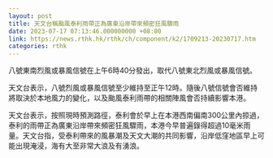 ```yaml
---
layout: post
title: 天文台稱颱風泰利雨帶正為廣東沿岸帶來頻密狂風驟雨
date: 2023-07-17 07:13:46.000000000 +08:00
link: https://news.rthk.hk/rthk/ch/component/k2/1709213-20230717.htm
categories: rthk
---
```


八號東南烈風或暴風信號在上午6時40分發出，取代八號東北烈風或暴風信號。

天文台表示，八號烈風或暴風信號至少維持至正午12時。隨後八號信號會否維持將取決於本地風力的變化，以及颱風泰利雨帶的相關陣風會否持續影響本港。

天文台表示，按照現時預測路徑，泰利會於早上在本港西南偏南300公里內掠過，泰利的雨帶正為廣東沿岸帶來頻密狂風驟雨，本港今早普遍錄得超過10毫米雨量。天文台指，受泰利帶來的風暴潮及天文大潮的共同影響，沿岸低窪地區早上可能出現淹浸，海有大至非常大浪及有湧浪。

